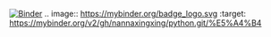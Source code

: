 
[![Binder](https://mybinder.org/badge_logo.svg)](https://mybinder.org/v2/gh/nannaxingxing/python.git/%E5%A4%B4)
.. image:: https://mybinder.org/badge_logo.svg
 :target: https://mybinder.org/v2/gh/nannaxingxing/python.git/%E5%A4%B4
